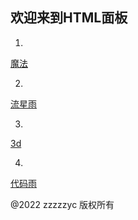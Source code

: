 ## 欢迎来到HTML面板

1.
[魔法](https://zzzzzyc.github.io/qwq)

2.
[流星雨](https://zzzzzyc.github.io/54188)

3.
[3d](https://zzzzzyc.github.io/3d_dg)

4.
[代码雨](https://zzzzzyc.github.io/dmy)

@2022 zzzzzyc 版权所有
